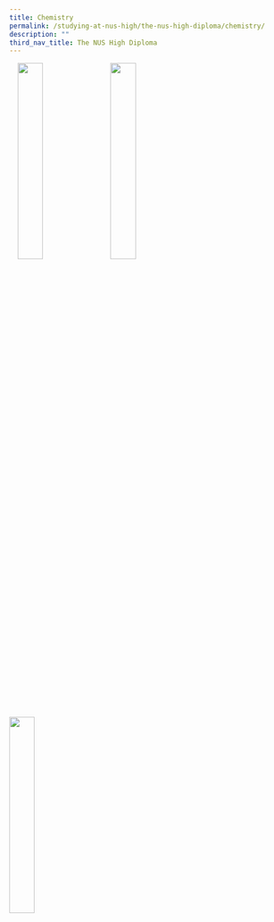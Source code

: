 ```yaml
---
title: Chemistry
permalink: /studying-at-nus-high/the-nus-high-diploma/chemistry/
description: ""
third_nav_title: The NUS High Diploma
---
```

<p><a href="web"><img src="/images/chem.jpg" style="width:30%;margin-right:15px;margin-left:15px;" align = "left"></a></p>
<p><a href="web"><img src="/images/chem.jpg" style="width:30%;margin-right:15px;" align = "left"></a></p>
<p><a href="web"><img src="/images/chem.jpg" style="width:30%;margin-right:15px;" align = "left"></a></p>

<br clear="left">

|  |  |  |
|:---:|:---:|:---:|